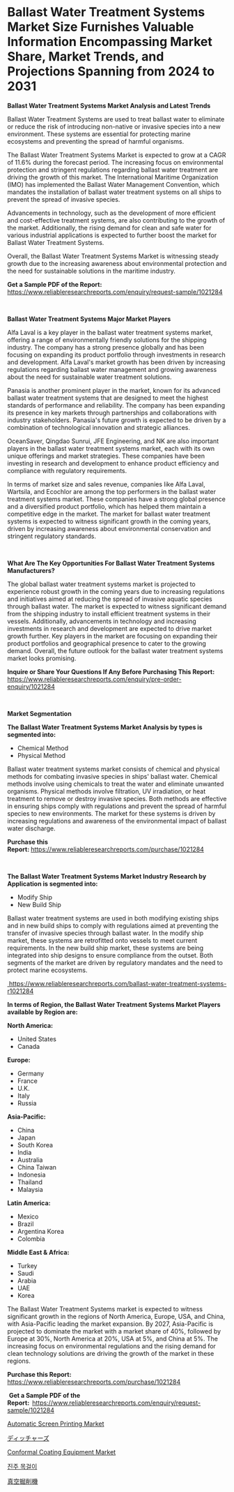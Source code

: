 <p><h1>Ballast Water Treatment Systems Market Size Furnishes Valuable Information Encompassing Market Share, Market Trends, and Projections Spanning from 2024 to 2031</h1></p><p><strong>Ballast Water Treatment Systems Market Analysis and Latest Trends</strong></p>
<p><p>Ballast Water Treatment Systems are used to treat ballast water to eliminate or reduce the risk of introducing non-native or invasive species into a new environment. These systems are essential for protecting marine ecosystems and preventing the spread of harmful organisms.</p><p>The Ballast Water Treatment Systems Market is expected to grow at a CAGR of 11.6% during the forecast period. The increasing focus on environmental protection and stringent regulations regarding ballast water treatment are driving the growth of this market. The International Maritime Organization (IMO) has implemented the Ballast Water Management Convention, which mandates the installation of ballast water treatment systems on all ships to prevent the spread of invasive species.</p><p>Advancements in technology, such as the development of more efficient and cost-effective treatment systems, are also contributing to the growth of the market. Additionally, the rising demand for clean and safe water for various industrial applications is expected to further boost the market for Ballast Water Treatment Systems.</p><p>Overall, the Ballast Water Treatment Systems Market is witnessing steady growth due to the increasing awareness about environmental protection and the need for sustainable solutions in the maritime industry.</p></p>
<p><strong>Get a Sample PDF of the Report:&nbsp;</strong> <a href="https://www.reliableresearchreports.com/enquiry/request-sample/1021284">https://www.reliableresearchreports.com/enquiry/request-sample/1021284</a></p>
<p>&nbsp;</p>
<p><strong>Ballast Water Treatment Systems Major Market Players</strong></p>
<p><p>Alfa Laval is a key player in the ballast water treatment systems market, offering a range of environmentally friendly solutions for the shipping industry. The company has a strong presence globally and has been focusing on expanding its product portfolio through investments in research and development. Alfa Laval's market growth has been driven by increasing regulations regarding ballast water management and growing awareness about the need for sustainable water treatment solutions.</p><p>Panasia is another prominent player in the market, known for its advanced ballast water treatment systems that are designed to meet the highest standards of performance and reliability. The company has been expanding its presence in key markets through partnerships and collaborations with industry stakeholders. Panasia's future growth is expected to be driven by a combination of technological innovation and strategic alliances.</p><p>OceanSaver, Qingdao Sunrui, JFE Engineering, and NK are also important players in the ballast water treatment systems market, each with its own unique offerings and market strategies. These companies have been investing in research and development to enhance product efficiency and compliance with regulatory requirements.</p><p>In terms of market size and sales revenue, companies like Alfa Laval, Wartsila, and Ecochlor are among the top performers in the ballast water treatment systems market. These companies have a strong global presence and a diversified product portfolio, which has helped them maintain a competitive edge in the market. The market for ballast water treatment systems is expected to witness significant growth in the coming years, driven by increasing awareness about environmental conservation and stringent regulatory standards.</p></p>
<p>&nbsp;</p>
<p><strong>What Are The Key Opportunities For Ballast Water Treatment Systems Manufacturers?</strong></p>
<p><p>The global ballast water treatment systems market is projected to experience robust growth in the coming years due to increasing regulations and initiatives aimed at reducing the spread of invasive aquatic species through ballast water. The market is expected to witness significant demand from the shipping industry to install efficient treatment systems in their vessels. Additionally, advancements in technology and increasing investments in research and development are expected to drive market growth further. Key players in the market are focusing on expanding their product portfolios and geographical presence to cater to the growing demand. Overall, the future outlook for the ballast water treatment systems market looks promising.</p></p>
<p><strong>Inquire or Share Your Questions If Any Before Purchasing This Report:</strong> <a href="https://www.reliableresearchreports.com/enquiry/pre-order-enquiry/1021284">https://www.reliableresearchreports.com/enquiry/pre-order-enquiry/1021284</a></p>
<p>&nbsp;</p>
<p><strong>Market Segmentation</strong></p>
<p><strong>The Ballast Water Treatment Systems Market Analysis by types is segmented into:</strong></p>
<p><ul><li>Chemical Method</li><li>Physical Method</li></ul></p>
<p><p>Ballast water treatment systems market consists of chemical and physical methods for combating invasive species in ships' ballast water. Chemical methods involve using chemicals to treat the water and eliminate unwanted organisms. Physical methods involve filtration, UV irradiation, or heat treatment to remove or destroy invasive species. Both methods are effective in ensuring ships comply with regulations and prevent the spread of harmful species to new environments. The market for these systems is driven by increasing regulations and awareness of the environmental impact of ballast water discharge.</p></p>
<p><strong>Purchase this Report:&nbsp;</strong><a href="https://www.reliableresearchreports.com/purchase/1021284">https://www.reliableresearchreports.com/purchase/1021284</a></p>
<p>&nbsp;</p>
<p><strong>The Ballast Water Treatment Systems Market Industry Research by Application is segmented into:</strong></p>
<p><ul><li>Modify Ship</li><li>New Build Ship</li></ul></p>
<p><p>Ballast water treatment systems are used in both modifying existing ships and in new build ships to comply with regulations aimed at preventing the transfer of invasive species through ballast water. In the modify ship market, these systems are retrofitted onto vessels to meet current requirements. In the new build ship market, these systems are being integrated into ship designs to ensure compliance from the outset. Both segments of the market are driven by regulatory mandates and the need to protect marine ecosystems.</p></p>
<p><a href="https://www.reliableresearchreports.com/ballast-water-treatment-systems-r1021284">&nbsp;https://www.reliableresearchreports.com/ballast-water-treatment-systems-r1021284</a></p>
<p><strong>In terms of Region, the Ballast Water Treatment Systems Market Players available by Region are:</strong></p>
<p>
    <p> <strong> North America: </strong>
        <ul>
            <li>United States</li>
            <li>Canada</li>
        </ul>
        </p> 
    <p> <strong> Europe: </strong>
        <ul>
            <li>Germany</li>
            <li>France</li>
            <li>U.K.</li>
            <li>Italy</li>
            <li>Russia</li>
        </ul>
        </p> 
    <p> <strong> Asia-Pacific: </strong>
        <ul>
            <li>China</li>
            <li>Japan</li>
            <li>South Korea</li>
            <li>India</li>
            <li>Australia</li>
            <li>China Taiwan</li>
            <li>Indonesia</li>
            <li>Thailand</li>
            <li>Malaysia</li>
        </ul>
        </p> 
    <p> <strong> Latin America: </strong>
        <ul>
            <li>Mexico</li>
            <li>Brazil</li>
            <li>Argentina Korea</li>
            <li>Colombia</li>
        </ul>
        </p> 
    <p> <strong> Middle East & Africa: </strong>
        <ul>
            <li>Turkey</li>
            <li>Saudi</li>
            <li>Arabia</li>
            <li>UAE</li>
            <li>Korea</li>
        </ul>
    </p>
    </p>
<p><p>The Ballast Water Treatment Systems market is expected to witness significant growth in the regions of North America, Europe, USA, and China, with Asia-Pacific leading the market expansion. By 2027, Asia-Pacific is projected to dominate the market with a market share of 40%, followed by Europe at 30%, North America at 20%, USA at 5%, and China at 5%. The increasing focus on environmental regulations and the rising demand for clean technology solutions are driving the growth of the market in these regions.</p></p>
<p><strong>Purchase this Report: </strong><a href="https://www.reliableresearchreports.com/purchase/1021284">https://www.reliableresearchreports.com/purchase/1021284</a></p>
<p>&nbsp;<strong>Get a Sample PDF of the Report:&nbsp;&nbsp;</strong><a href="https://www.reliableresearchreports.com/enquiry/request-sample/1021284">https://www.reliableresearchreports.com/enquiry/request-sample/1021284</a></p>
<p><strong></strong></p>
<p><p><a href="https://github.com/YashRP12/Market-Research-Report-List-5/blob/main/automatic-screen-printing-market.md">Automatic Screen Printing Market</a></p><p><a href="https://github.com/tubbs463/Market-Research-Report-List-1/blob/main/1301849159243.md">ディッチャーズ</a></p><p><a href="https://github.com/Gilanghao0/Market-Research-Report-List-1/blob/main/conformal-coating-equipment-market.md">Conformal Coating Equipment Market</a></p><p><a href="https://github.com/plelbej847484502/Market-Research-Report-List-2/blob/main/8141745170781.md">진주 목걸이</a></p><p><a href="https://github.com/decker5351/Market-Research-Report-List-1/blob/main/7464130159242.md">真空掘削機</a></p></p>